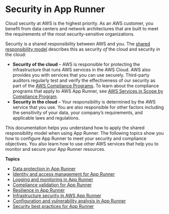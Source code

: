 # Security in App Runner<a name="security"></a>

Cloud security at AWS is the highest priority\. As an AWS customer, you benefit from data centers and network architectures that are built to meet the requirements of the most security\-sensitive organizations\.

Security is a shared responsibility between AWS and you\. The [shared responsibility model](http://aws.amazon.com/compliance/shared-responsibility-model/) describes this as security *of* the cloud and security *in* the cloud:
+ **Security of the cloud** – AWS is responsible for protecting the infrastructure that runs AWS services in the AWS Cloud\. AWS also provides you with services that you can use securely\. Third\-party auditors regularly test and verify the effectiveness of our security as part of the [AWS Compliance Programs](http://aws.amazon.com/compliance/programs/)\. To learn about the compliance programs that apply to AWS App Runner, see [AWS Services in Scope by Compliance Program](http://aws.amazon.com/compliance/services-in-scope/)\.
+ **Security in the cloud** – Your responsibility is determined by the AWS service that you use\. You are also responsible for other factors including the sensitivity of your data, your company’s requirements, and applicable laws and regulations\. 

This documentation helps you understand how to apply the shared responsibility model when using App Runner\. The following topics show you how to configure App Runner to meet your security and compliance objectives\. You also learn how to use other AWS services that help you to monitor and secure your App Runner resources\. 

**Topics**
+ [Data protection in App Runner](security-data-protection.md)
+ [Identity and access management for App Runner](security-iam.md)
+ [Logging and monitoring in App Runner](security-monitoring.md)
+ [Compliance validation for App Runner](security-compliance.md)
+ [Resilience in App Runner](security-resilience.md)
+ [Infrastructure security in AWS App Runner](security-infrastructure.md)
+ [Configuration and vulnerability analysis in App Runner](security-shared-responsibility.md)
+ [Security best practices for App Runner](security-best-practices.md)